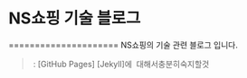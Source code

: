 # NS쇼핑 기술 블로그
=====================
NS쇼핑의 기술 관련 블로그 입니다.

>  : [GitHub Pages] [Jekyll]에  대해서충분히숙지할것
> 
